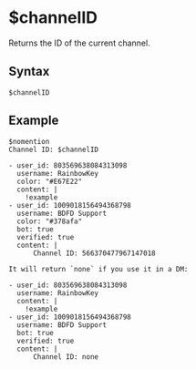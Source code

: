 # $channelID
Returns the ID of the current channel.

## Syntax
```
$channelID
```
## Example
```
$nomention
Channel ID: $channelID
```

```discord yaml
- user_id: 803569638084313098
  username: RainbowKey
  color: "#E67E22"
  content: |
    !example
- user_id: 1009018156494368798
  username: BDFD Support
  color: "#378afa"
  bot: true
  verified: true
  content: |
      Channel ID: 566370477967147018
```

```admonish note
It will return `none` if you use it in a DM:
```

```discord yaml
- user_id: 803569638084313098
  username: RainbowKey
  content: |
    !example
- user_id: 1009018156494368798
  username: BDFD Support
  bot: true
  verified: true
  content: |
      Channel ID: none
```

